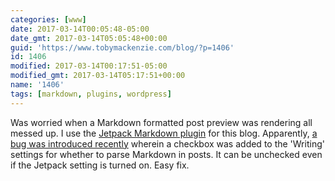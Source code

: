 ```yaml
---
categories: [www]
date: 2017-03-14T00:05:48-05:00
date_gmt: 2017-03-14T05:05:48+00:00
guid: 'https://www.tobymackenzie.com/blog/?p=1406'
id: 1406
modified: 2017-03-14T00:17:51-05:00
modified_gmt: 2017-03-14T05:17:51+00:00
name: '1406'
tags: [markdown, plugins, wordpress]
---
```


Was worried when a Markdown formatted post preview was rendering all messed up.  I use the [Jetpack Markdown plugin](https://jetpack.com/support/markdown/) for this blog.  Apparently, [a bug was introduced recently](https://wordpress.org/support/topic/markdown-stopped-working/)<!--more--> wherein a checkbox was added to the 'Writing' settings for whether to parse Markdown in posts.  It can be unchecked even if the Jetpack setting is turned on.  Easy fix.

